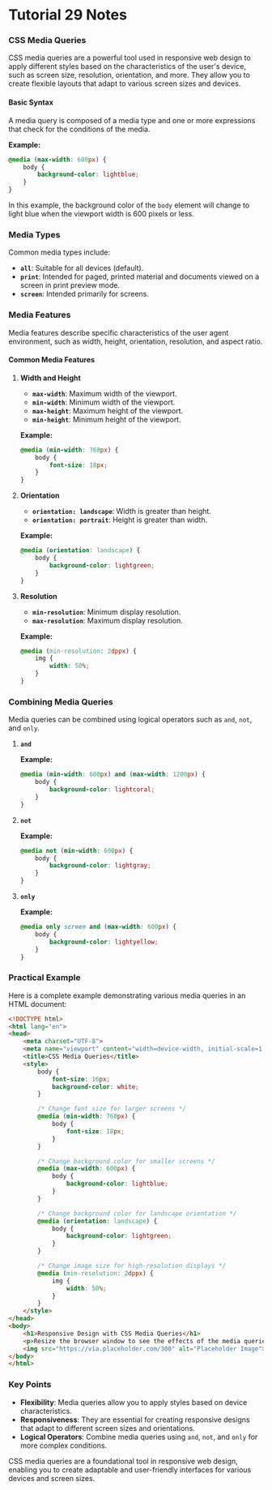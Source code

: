 # Tutorial **29** Notes

### CSS Media Queries

CSS media queries are a powerful tool used in responsive web design to apply different styles based on the characteristics of the user's device, such as screen size, resolution, orientation, and more. They allow you to create flexible layouts that adapt to various screen sizes and devices.

#### Basic Syntax

A media query is composed of a media type and one or more expressions that check for the conditions of the media.

**Example:**

```css
@media (max-width: 600px) {
    body {
        background-color: lightblue;
    }
}
```

In this example, the background color of the `body` element will change to light blue when the viewport width is 600 pixels or less.

### Media Types

Common media types include:

- **`all`**: Suitable for all devices (default).
- **`print`**: Intended for paged, printed material and documents viewed on a screen in print preview mode.
- **`screen`**: Intended primarily for screens.

### Media Features

Media features describe specific characteristics of the user agent environment, such as width, height, orientation, resolution, and aspect ratio.

#### Common Media Features

1. **Width and Height**

   - **`max-width`**: Maximum width of the viewport.
   - **`min-width`**: Minimum width of the viewport.
   - **`max-height`**: Maximum height of the viewport.
   - **`min-height`**: Minimum height of the viewport.

   **Example:**

   ```css
   @media (min-width: 768px) {
       body {
           font-size: 18px;
       }
   }
   ```

2. **Orientation**

   - **`orientation: landscape`**: Width is greater than height.
   - **`orientation: portrait`**: Height is greater than width.

   **Example:**

   ```css
   @media (orientation: landscape) {
       body {
           background-color: lightgreen;
       }
   }
   ```

3. **Resolution**

   - **`min-resolution`**: Minimum display resolution.
   - **`max-resolution`**: Maximum display resolution.

   **Example:**

   ```css
   @media (min-resolution: 2dppx) {
       img {
           width: 50%;
       }
   }
   ```

### Combining Media Queries

Media queries can be combined using logical operators such as `and`, `not`, and `only`.

1. **`and`**

   **Example:**

   ```css
   @media (min-width: 600px) and (max-width: 1200px) {
       body {
           background-color: lightcoral;
       }
   }
   ```

2. **`not`**

   **Example:**

   ```css
   @media not (min-width: 600px) {
       body {
           background-color: lightgray;
       }
   }
   ```

3. **`only`**

   **Example:**

   ```css
   @media only screen and (max-width: 600px) {
       body {
           background-color: lightyellow;
       }
   }
   ```

### Practical Example

Here is a complete example demonstrating various media queries in an HTML document:

```html
<!DOCTYPE html>
<html lang="en">
<head>
    <meta charset="UTF-8">
    <meta name="viewport" content="width=device-width, initial-scale=1.0">
    <title>CSS Media Queries</title>
    <style>
        body {
            font-size: 16px;
            background-color: white;
        }

        /* Change font size for larger screens */
        @media (min-width: 768px) {
            body {
                font-size: 18px;
            }
        }

        /* Change background color for smaller screens */
        @media (max-width: 600px) {
            body {
                background-color: lightblue;
            }
        }

        /* Change background color for landscape orientation */
        @media (orientation: landscape) {
            body {
                background-color: lightgreen;
            }
        }

        /* Change image size for high-resolution displays */
        @media (min-resolution: 2dppx) {
            img {
                width: 50%;
            }
        }
    </style>
</head>
<body>
    <h1>Responsive Design with CSS Media Queries</h1>
    <p>Resize the browser window to see the effects of the media queries.</p>
    <img src="https://via.placeholder.com/300" alt="Placeholder Image">
</body>
</html>
```

### Key Points

- **Flexibility**: Media queries allow you to apply styles based on device characteristics.
- **Responsiveness**: They are essential for creating responsive designs that adapt to different screen sizes and orientations.
- **Logical Operators**: Combine media queries using `and`, `not`, and `only` for more complex conditions.

CSS media queries are a foundational tool in responsive web design, enabling you to create adaptable and user-friendly interfaces for various devices and screen sizes.